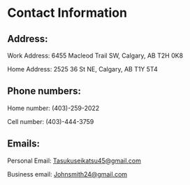 # Contact Information

## Address:

Work Address: 6455 Macleod Trail SW, Calgary, AB T2H 0K8

Home Address: 2525 36 St NE, Calgary, AB T1Y 5T4

## Phone numbers:

Home number: (403)-259-2022

Cell number: (403)-444-3759

## Emails:

Personal Email: <Tasukuseikatsu45@gmail.com>

Business email: Johnsmith24@gmail.com

